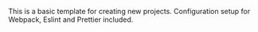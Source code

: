 This is a basic template for creating new projects.
Configuration setup for Webpack, Eslint and Prettier included.
